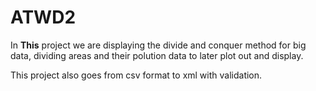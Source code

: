 # **ATWD2**
In **This** project we are displaying the divide and conquer method for big data, dividing areas and their polution data to later plot out and display.

This project also goes from csv format to xml with validation.
 
